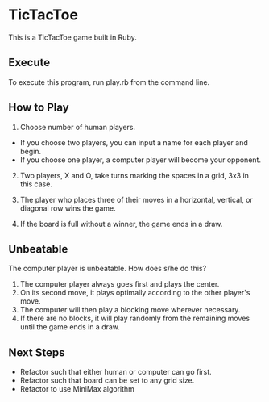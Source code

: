 # TicTacToe

This is a TicTacToe game built in Ruby.

## Execute

To execute this program, run play.rb from the command line.

## How to Play

1. Choose number of human players.
- If you choose two players, you can input a name for each player and begin.
- If you choose one player, a computer player will become your opponent.

2. Two players, X and O, take turns marking the spaces in a grid, 3x3 in this case.

3. The player who places three of their moves in a horizontal, vertical, or diagonal row wins the game.

4. If the board is full without a winner, the game ends in a draw.

## Unbeatable

The computer player is unbeatable. How does s/he do this?

1. The computer player always goes first and plays the center.
2. On its second move, it plays optimally according to the other player's move.
3. The computer will then play a blocking move wherever necessary.
4. If there are no blocks, it will play randomly from the remaining moves until the game ends in a draw.

## Next Steps

- Refactor such that either human or computer can go first.
- Refactor such that board can be set to any grid size.
- Refactor to use MiniMax algorithm 
